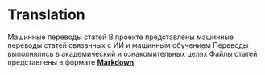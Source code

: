 # Translation
Машинные переводы статей
В проекте представлены машинные переводы статей связанных с ИИ и машинным обучением
Переводы выполнялись в академический и ознакомительных целях
Файлы статей представлены в формате **[Markdown](https://ru.wikipedia.org/wiki/Markdown)**
